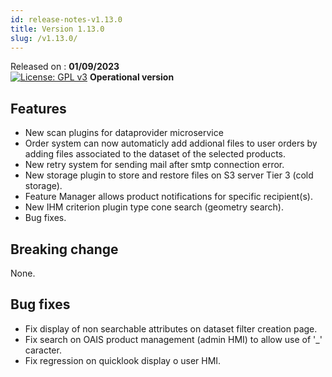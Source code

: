 ```yaml
---
id: release-notes-v1.13.0
title: Version 1.13.0
slug: /v1.13.0/
---
```


Released on : **01/09/2023**  
[![License: GPL v3](https://img.shields.io/badge/License-GPLv3-blue.svg)](https://www.gnu.org/licenses/gpl-3.0)
**Operational version**

## Features

- New scan plugins for dataprovider microservice
- Order system can now automaticly add addional files to user orders by adding files associated to the dataset of the selected products.
- New retry system for sending mail after smtp connection error.
- New storage plugin to store and restore files on S3 server Tier 3 (cold storage).
- Feature Manager allows product notifications for specific recipient(s).
- New IHM criterion plugin type cone search (geometry search).
- Bug fixes.


## Breaking change

None.

## Bug fixes

 - Fix display of non searchable attributes on dataset filter creation page.
 - Fix search on OAIS product management (admin HMI) to allow use of '_' caracter.
 - Fix regression on quicklook display o user HMI.

